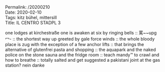 Permalink: /20200210  
Date: 2020-02-10  
Tags: kitz bühel, mittersill  
Title: IL CENTRO STADPL 3  
  
one lodges at kirchestraße one is awaken at six by ringing bells :: 罵~~upg冖- :: the shortest way up greeted by gale force winds :: the whole bloody place is zug with the exception of a few anchor lifts :: that brings the alternative of glutenfrei pasta and shopping :: the aquapark and the naked police on the stone sauna and the fridge room :: teach mandy™ to crawl and how to breathe :: totally salted and get suggested a pakistani joint at the gas station? nein danke  
